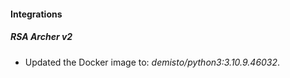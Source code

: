 #### Integrations
##### RSA Archer v2
- Updated the Docker image to: *demisto/python3:3.10.9.46032*.
